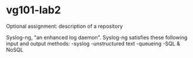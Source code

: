 # vg101-lab2
Optional assignment: description of a repository

Syslog-ng, "an enhanced log daemon".
Syslog-ng satisfies these following input and output methods:
-syslog
-unstructured text
-queueing
-SQL & NoSQL
